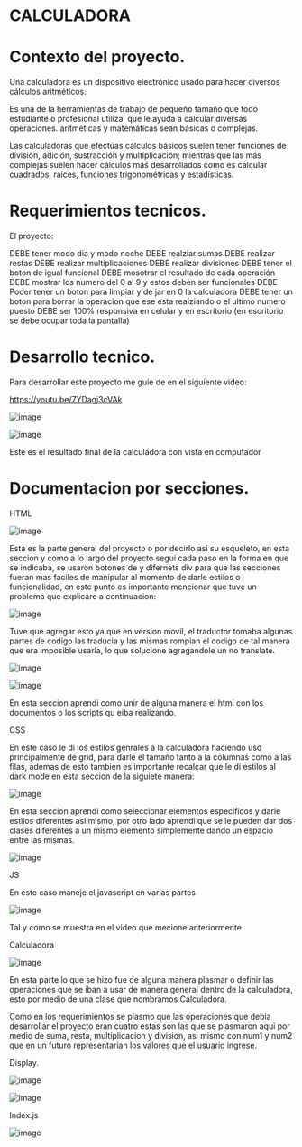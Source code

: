 # CALCULADORA

# Contexto del proyecto.

Una calculadora es un dispositivo electrónico usado para hacer diversos cálculos aritméticos.

Es una de la herramientas de trabajo de pequeño tamaño que todo estudiante o profesional utiliza, que le ayuda a calcular diversas operaciones. aritméticas y matemáticas sean básicas o complejas.

Las calculadoras que efectúas cálculos básicos suelen tener funciones de división, adición, sustracción y multiplicación; mientras que las más complejas suelen hacer cálculos más desarrollados como es calcular cuadrados, raíces, funciones trigonométricas y estadísticas.

# Requerimientos tecnicos.

El proyecto:

DEBE tener modo dia y modo noche
DEBE realziar sumas
DEBE realizar restas
DEBE realizar multiplicaciones
DEBE realizar divisiones
DEBE tener el boton de igual funcional
DEBE mosotrar el resultado de cada operación
DEBE mostrar los numero del 0 al 9 y estos deben ser funcionales
DEBE Poder tener un boton para limpiar y de jar en 0 la calculadora
DEBE tener un boton para borrar la operacion que ese esta realziando o el ultimo numero puesto
DEBE ser 100% responsiva en celular y en escritorio (en escritorio se debe ocupar toda la pantalla)

# Desarrollo tecnico.

Para desarrollar este proyecto me guie de en el siguiente video:

https://youtu.be/7YDagj3cVAk

![image](https://user-images.githubusercontent.com/114700033/200335335-81375f44-17e9-4ebd-a835-cc0e91b0dd83.png)

![image](https://user-images.githubusercontent.com/114700033/200335491-7dc9d60d-29d7-4255-97a0-9aa15931b1ff.png)


Este es el resultado final de la calculadora con vista en computador

# Documentacion por secciones.

HTML 

![image](https://user-images.githubusercontent.com/114700033/200335832-29d4da2e-1bb0-4b5c-90ed-5f7970ff490a.png)

Esta es la parte general del proyecto o por decirlo asi su esqueleto, en esta seccion y como a lo largo del proyecto segui cada paso en la forma en que se indicaba, se usaron botones de y difernets div para que las secciones fueran mas faciles de manipular al momento de darle estilos o funcionalidad, en este punto es importante mencionar que tuve un problema que explicare a continuacion:

![image](https://user-images.githubusercontent.com/114700033/200336440-aa18528f-0811-4cd3-b862-eecc13e1465d.png)

Tuve que agregar esto ya que en version movil, el traductor tomaba algunas partes de codigo las traducia y las mismas rompian el codigo de tal manera que era imposible usarla, lo que solucione agragandole un no translate.

![image](https://user-images.githubusercontent.com/114700033/200336988-a56dcdc6-4d9c-4a6d-bb83-b0b21b784806.png)

![image](https://user-images.githubusercontent.com/114700033/200337042-bc11ba4d-9f5c-45dc-b1c2-5ef6680f23b6.png)

En esta seccion aprendi como unir de alguna manera el html con los documentos o los scripts qu eiba realizando.

CSS

En este caso le di los estilos genrales a la calculadora haciendo uso principalmente de grid, para darle el tamaño tanto a la columnas como a las filas, ademas de esto tambien es importante recalcar que le di estilos al dark mode en esta seccion de la siguiete manera:

![image](https://user-images.githubusercontent.com/114700033/200338319-3ac05bc5-0d14-4ec4-ae6c-a02bfbed60a7.png)

En esta seccion aprendi como seleccionar elementos especificos y darle estilos diferentes asi mismo, por otro lado aprendi que se le pueden dar dos clases diferentes a un mismo elemento simplemente dando un espacio entre las mismas.

![image](https://user-images.githubusercontent.com/114700033/200339253-be2520bf-6bfc-4bdd-89ea-fda83793e487.png)

JS

En este caso maneje el javascript en varias partes 

![image](https://user-images.githubusercontent.com/114700033/200345726-214ef077-74cd-479b-a9b6-56a5fa3d22ee.png)

Tal y como se muestra en el video que mecione anteriormente

Calculadora

![image](https://user-images.githubusercontent.com/114700033/200346200-a8a3e7cd-fcd4-4e26-b024-eda6f2101760.png)

En esta parte lo que se hizo fue de alguna manera plasmar o definir las operaciones que se iban a usar de manera general dentro de la calculadora, esto por medio de una clase que nombramos Calculadora.

Como en los requerimientos se plasmo que las operaciones que debia desarrollar el proyecto eran cuatro estas son las que se plasmaron aqui por medio de suma, resta, multiplicacion y division, asi mismo con num1 y num2 que en un futuro representarian los valores que el usuario ingrese.

Display.

![image](https://user-images.githubusercontent.com/114700033/200347246-7507870f-5428-4dd5-ae9a-7de9a2e12c38.png)

![image](https://user-images.githubusercontent.com/114700033/200347323-dc05db87-eb82-4f7f-9879-70c9dd46891f.png)


Index.js

![image](https://user-images.githubusercontent.com/114700033/200347446-c890a91e-59be-45b0-8c6e-f06a5d298d7a.png)



